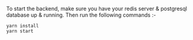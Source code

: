 To start the backend, make sure you have your redis server & postgresql database up & running. Then run the following commands :-

```
yarn install
yarn start
```
